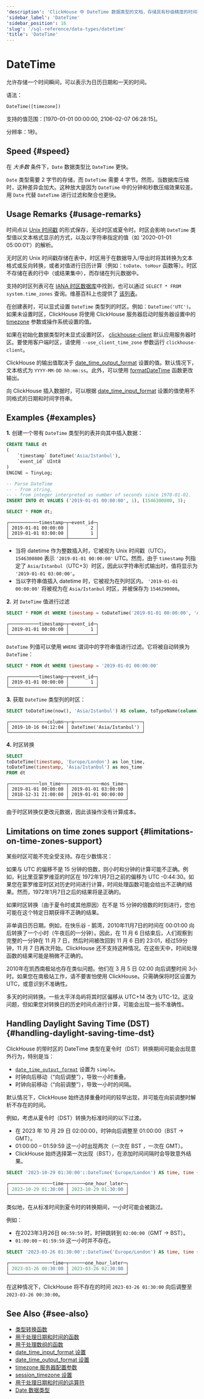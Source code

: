 ```yaml
---
'description': 'ClickHouse 中 DateTime 数据类型的文档，存储具有秒级精度的时间戳'
'sidebar_label': 'DateTime'
'sidebar_position': 16
'slug': '/sql-reference/data-types/datetime'
'title': 'DateTime'
---
```



# DateTime

允许存储一个时间瞬间，可以表示为日历日期和一天的时间。

语法：

```sql
DateTime([timezone])
```

支持的值范围：\[1970-01-01 00:00:00, 2106-02-07 06:28:15\]。

分辨率：1秒。

## Speed {#speed}

在 _大多数_ 条件下，`Date` 数据类型比 `DateTime` 更快。

`Date` 类型需要 2 字节的存储，而 `DateTime` 需要 4 字节。然而，当数据库压缩时，这种差异会加大。这种放大是因为 `DateTime` 中的分钟和秒数压缩效果较差。用 `Date` 代替 `DateTime` 进行过滤和聚合也更快。

## Usage Remarks {#usage-remarks}

时间点以 [Unix 时间戳](https://en.wikipedia.org/wiki/Unix_time) 的形式保存，无论时区或夏令时。时区会影响 `DateTime` 类型值以文本格式显示的方式，以及以字符串指定的值（如 '2020-01-01 05:00:01'）的解析。

无时区的 Unix 时间戳存储在表中，时区用于在数据导入/导出时将其转换为文本格式或反向转换，或者对值进行日历计算（例如：`toDate`、`toHour` 函数等）。时区不存储在表的行中（或结果集中），而存储在列元数据中。

支持的时区列表可在 [IANA 时区数据库](https://www.iana.org/time-zones)中找到，也可以通过 `SELECT * FROM system.time_zones` 查询。维基百科上也提供了 [该列表](https://en.wikipedia.org/wiki/List_of_tz_database_time_zones)。

在创建表时，可以显式设置 `DateTime` 类型列的时区。例如：`DateTime('UTC')`。如果未设置时区，ClickHouse 将使用 ClickHouse 服务器启动时服务器设置中的 [timezone](../../operations/server-configuration-parameters/settings.md#timezone) 参数或操作系统设置的值。

如果在初始化数据类型时未显式设置时区， [clickhouse-client](../../interfaces/cli.md) 默认应用服务器时区。要使用客户端时区，请使用 `--use_client_time_zone` 参数运行 `clickhouse-client`。

ClickHouse 的输出值取决于 [date_time_output_format](../../operations/settings/settings-formats.md#date_time_output_format) 设置的值。默认情况下，文本格式为 `YYYY-MM-DD hh:mm:ss`。此外，可以使用 [formatDateTime](../../sql-reference/functions/date-time-functions.md#formatdatetime) 函数更改输出。

向 ClickHouse 插入数据时，可以根据 [date_time_input_format](../../operations/settings/settings-formats.md#date_time_input_format) 设置的值使用不同格式的日期和时间字符串。

## Examples {#examples}

**1.** 创建一个带有 `DateTime` 类型列的表并向其中插入数据：

```sql
CREATE TABLE dt
(
    `timestamp` DateTime('Asia/Istanbul'),
    `event_id` UInt8
)
ENGINE = TinyLog;
```

```sql
-- Parse DateTime
-- - from string,
-- - from integer interpreted as number of seconds since 1970-01-01.
INSERT INTO dt VALUES ('2019-01-01 00:00:00', 1), (1546300800, 3);

SELECT * FROM dt;
```

```text
┌───────────timestamp─┬─event_id─┐
│ 2019-01-01 00:00:00 │        2 │
│ 2019-01-01 03:00:00 │        1 │
└─────────────────────┴──────────┘
```

- 当将 datetime 作为整数插入时，它被视为 Unix 时间戳（UTC）。 `1546300800` 表示 `'2019-01-01 00:00:00'` UTC。然而，由于 `timestamp` 列指定了 `Asia/Istanbul`（UTC+3）时区，因此以字符串形式输出时，值将显示为 `'2019-01-01 03:00:00'`。
- 当以字符串值插入 datetime 时，它被视为在列时区内。 `'2019-01-01 00:00:00'` 将被视为在 `Asia/Istanbul` 时区，并被保存为 `1546290000`。

**2.** 对 `DateTime` 值进行过滤

```sql
SELECT * FROM dt WHERE timestamp = toDateTime('2019-01-01 00:00:00', 'Asia/Istanbul')
```

```text
┌───────────timestamp─┬─event_id─┐
│ 2019-01-01 00:00:00 │        1 │
└─────────────────────┴──────────┘
```

`DateTime` 列值可以使用 `WHERE` 谓词中的字符串值进行过滤。它将被自动转换为 `DateTime`：

```sql
SELECT * FROM dt WHERE timestamp = '2019-01-01 00:00:00'
```

```text
┌───────────timestamp─┬─event_id─┐
│ 2019-01-01 00:00:00 │        1 │
└─────────────────────┴──────────┘
```

**3.** 获取 `DateTime` 类型列的时区：

```sql
SELECT toDateTime(now(), 'Asia/Istanbul') AS column, toTypeName(column) AS x
```

```text
┌──────────────column─┬─x─────────────────────────┐
│ 2019-10-16 04:12:04 │ DateTime('Asia/Istanbul') │
└─────────────────────┴───────────────────────────┘
```

**4.** 时区转换

```sql
SELECT
toDateTime(timestamp, 'Europe/London') as lon_time,
toDateTime(timestamp, 'Asia/Istanbul') as mos_time
FROM dt
```

```text
┌───────────lon_time──┬────────────mos_time─┐
│ 2019-01-01 00:00:00 │ 2019-01-01 03:00:00 │
│ 2018-12-31 21:00:00 │ 2019-01-01 00:00:00 │
└─────────────────────┴─────────────────────┘
```

由于时区转换仅更改元数据，因此该操作没有计算成本。


## Limitations on time zones support {#limitations-on-time-zones-support}

某些时区可能不完全受支持。存在少数情况：

如果与 UTC 的偏移不是 15 分钟的倍数，则小时和分钟的计算可能不正确。例如，利比里亚蒙罗维亚的时区在 1972年1月7日之前的偏移为 UTC -0:44:30。如果您在蒙罗维亚时区对历史时间进行计算，时间处理函数可能会给出不正确的结果。然而，1972年1月7日之后的结果将是正确的。

如果时区转换（由于夏令时或其他原因）在不是 15 分钟的倍数的时刻进行，您也可能在这个特定日期获得不正确的结果。

非单调日历日期。例如，在快乐谷 - 鹅湾，2010年11月7日的时间在 00:01:00 向后转换了一个小时（午夜后的一分钟）。因此，在 11 月 6 日结束后，人们观察到完整的一分钟在 11 月 7 日，然后时间被改回到 11 月 6 日的 23:01，经过59分钟，11 月 7 日再次开始。ClickHouse 还不支持这种情况。在这些天中，时间处理函数的结果可能是稍微不正确的。

2010年在凯西南极站也存在类似问题。他们在 3 月 5 日 02:00 向后调整时间 3小时。如果您在南极站工作，请不要害怕使用 ClickHouse。只需确保将时区设置为 UTC，或意识到不准确性。

多天的时间转换。一些太平洋岛屿将其时区偏移从 UTC+14 改为 UTC-12。这没问题，但如果您对转换日的历史时间点进行计算，可能会出现一些不准确性。

## Handling Daylight Saving Time (DST) {#handling-daylight-saving-time-dst}

ClickHouse 的带时区的 DateTime 类型在夏令时（DST）转换期间可能会出现意外行为，特别是当：

- [`date_time_output_format`](../../operations/settings/settings-formats.md#date_time_output_format) 设置为 `simple`。
- 时钟向后移动（“向后调整”），导致一小时重叠。
- 时钟向前移动（“向前调整”），导致一小时的间隔。

默认情况下，ClickHouse 始终选择重叠时间的较早出现，并可能在向前调整时解析不存在的时间。

例如，考虑从夏令时（DST）转换为标准时间的以下过渡。

- 在 2023 年 10 月 29 日 02:00:00，时钟向后调整至 01:00:00（BST → GMT）。
- 01:00:00 – 01:59:59 这一小时出现两次（一次在 BST ，一次在 GMT）。
- ClickHouse 始终选择第一次出现（BST），在添加时间间隔时会导致意外结果。

```sql
SELECT '2023-10-29 01:30:00'::DateTime('Europe/London') AS time, time + toIntervalHour(1) AS one_hour_later

┌────────────────time─┬──────one_hour_later─┐
│ 2023-10-29 01:30:00 │ 2023-10-29 01:30:00 │
└─────────────────────┴─────────────────────┘
```

类似地，在从标准时间到夏令时的转换期间，一小时可能会被跳过。

例如：

- 在2023年3月26日 `00:59:59` 时，时钟跳转到 `02:00:00`（GMT → BST）。
- `01:00:00` – `01:59:59` 这一小时并不存在。

```sql
SELECT '2023-03-26 01:30:00'::DateTime('Europe/London') AS time, time + toIntervalHour(1) AS one_hour_later

┌────────────────time─┬──────one_hour_later─┐
│ 2023-03-26 00:30:00 │ 2023-03-26 02:30:00 │
└─────────────────────┴─────────────────────┘
```

在这种情况下，ClickHouse 将不存在的时间 `2023-03-26 01:30:00` 向后调整至 `2023-03-26 00:30:00`。

## See Also {#see-also}

- [类型转换函数](../../sql-reference/functions/type-conversion-functions.md)
- [用于处理日期和时间的函数](../../sql-reference/functions/date-time-functions.md)
- [用于处理数组的函数](../../sql-reference/functions/array-functions.md)
- [date_time_input_format 设置](../../operations/settings/settings-formats.md#date_time_input_format)
- [date_time_output_format 设置](../../operations/settings/settings-formats.md#date_time_output_format)
- [timezone 服务器配置参数](../../operations/server-configuration-parameters/settings.md#timezone)
- [session_timezone 设置](../../operations/settings/settings.md#session_timezone)
- [用于处理日期和时间的运算符](../../sql-reference/operators#operators-for-working-with-dates-and-times)
- [Date 数据类型](../../sql-reference/data-types/date.md)
